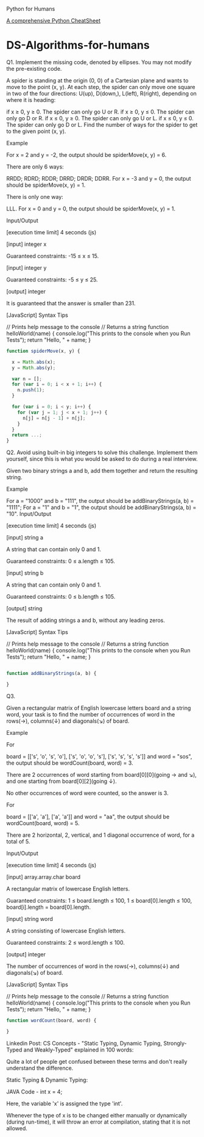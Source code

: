Python for Humans

[A comprehensive Python CheatSheet](https://github.com/gto76/python-cheatsheet)

# DS-Algorithms-for-humans

Q1.
Implement the missing code, denoted by ellipses. You may not modify the pre-existing code.

A spider is standing at the origin (0, 0) of a Cartesian plane and wants to move to the point (x, y). At each step, the spider can only move one square in two of the four directions: U(up), D(down,), L(left), R(right), depending on where it is heading:

if x ≥ 0, y ≥ 0. The spider can only go U or R.
if x ≥ 0, y ≤ 0. The spider can only go D or R.
if x ≤ 0, y ≥ 0. The spider can only go U or L.
if x ≤ 0, y ≤ 0. The spider can only go D or L.
Find the number of ways for the spider to get to the given point (x, y).

Example

For x = 2 and y = -2, the output should be
spiderMove(x, y) = 6.

There are only 6 ways:

RRDD;
RDRD;
RDDR;
DRRD;
DRDR;
DDRR.
For x = -3 and y = 0, the output should be
spiderMove(x, y) = 1.

There is only one way:

LLL.
For x = 0 and y = 0, the output should be
spiderMove(x, y) = 1.

Input/Output

[execution time limit] 4 seconds (js)

[input] integer x

Guaranteed constraints:
-15 ≤ x ≤ 15.

[input] integer y

Guaranteed constraints:
-5 ≤ y ≤ 25.

[output] integer

It is guaranteed that the answer is smaller than 231.

[JavaScript] Syntax Tips

// Prints help message to the console
// Returns a string
function helloWorld(name) {
    console.log("This prints to the console when you Run Tests");
    return "Hello, " + name;
}

```js
function spiderMove(x, y) {

  x = Math.abs(x);
  y = Math.abs(y);

  var n = [];
  for (var i = 0; i < x + 1; i++) {
    n.push(1);
  }

  for (var i = 0; i < y; i++) {
    for (var j = 1; j < x + 1; j++) {
      n[j] = n[j - 1] + n[j];
    }
  }
  return ...;
}

```

Q2. 
Avoid using built-in big integers to solve this challenge. Implement them yourself, since this is what you would be asked to do during a real interview.

Given two binary strings a and b, add them together and return the resulting string.

Example

For a = "1000" and b = "111", the output should be
addBinaryStrings(a, b) = "1111";
For a = "1" and b = "1", the output should be
addBinaryStrings(a, b) = "10".
Input/Output

[execution time limit] 4 seconds (js)

[input] string a

A string that can contain only 0 and 1.

Guaranteed constraints:
0 ≤ a.length ≤ 105.

[input] string b

A string that can contain only 0 and 1.

Guaranteed constraints:
0 ≤ b.length ≤ 105.

[output] string

The result of adding strings a and b, without any leading zeros.

[JavaScript] Syntax Tips

// Prints help message to the console
// Returns a string
function helloWorld(name) {
    console.log("This prints to the console when you Run Tests");
    return "Hello, " + name;
}

```js

function addBinaryStrings(a, b) {

}

```

Q3.

Given a rectangular matrix of English lowercase letters board and a string word, your task is to find the number of occurrences of word in the rows(→), columns(↓) and diagonals(↘) of board.

Example

For

board = [['s', 'o', 's', 'o'],
         ['s', 'o', 'o', 's'],
         ['s', 's', 's', 's']]
and word = "sos", the output should be wordCount(board, word) = 3.

There are 2 occurrences of word starting from board[0][0](going → and ↘), and one starting from board[0][2](going ↓).

No other occurrences of word were counted, so the answer is 3.

For

board = [['a', 'a'],
         ['a', 'a']]
and word = "aa", the output should be
wordCount(board, word) = 5.

There are 2 horizontal, 2, vertical, and 1 diagonal occurrence of word, for a total of 5.

Input/Output

[execution time limit] 4 seconds (js)

[input] array.array.char board

A rectangular matrix of lowercase English letters.

Guaranteed constraints:
1 ≤ board.length ≤ 100,
1 ≤ board[0].length ≤ 100,
board[i].length = board[0].length.

[input] string word

A string consisting of lowercase English letters.

Guaranteed constraints:
2 ≤ word.length ≤ 100.

[output] integer

The number of occurrences of word in the rows(→), columns(↓) and diagonals(↘) of board.

[JavaScript] Syntax Tips

// Prints help message to the console
// Returns a string
function helloWorld(name) {
    console.log("This prints to the console when you Run Tests");
    return "Hello, " + name;
}

```js
function wordCount(board, word) {

}


```

Linkedin Post:
CS Concepts - "Static Typing, Dynamic Typing, Strongly-Typed and Weakly-Typed" explained in 100 words:



Quite a lot of people get confused between these terms and  don't really understand the difference.



Static Typing & Dynamic Typing:



JAVA Code - int x = 4;



Here, the variable 'x' is assigned the type 'int'.



Whenever the type of x is to be changed either manually or dynamically (during run-time), it will throw an error at compilation, stating that it is not allowed.





